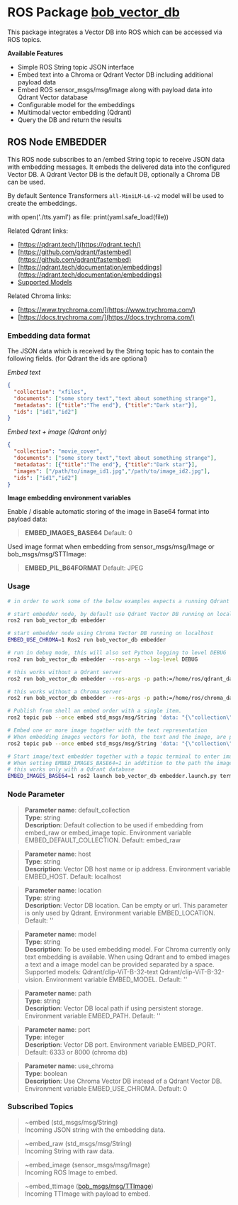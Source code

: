# ROS Package [bob_vector_db](https://github.com/bob-ros2/bob_vector_db)

This package integrates a Vector DB into ROS which can be accessed via ROS topics.

**Available Features**

* Simple ROS String topic JSON interface
* Embed text into a Chroma or Qdrant Vector DB including additional payload data
* Embed ROS sensor_msgs/msg/Image
 along with payload data into Qdrant Vector database
* Configurable model for the embeddings
* Multimodal vector embedding (Qdrant)
* Query the DB and return the results

## ROS Node EMBEDDER

This ROS node subscribes to an /embed String topic to receive JSON data with 
embedding messages. It embeds the delivered data into the configured Vector DB. 
A Qdrant Vector DB is the default DB, optionally a Chroma DB can be used.

By default Sentence Transformers `all-MiniLM-L6-v2` model will be used to 
create the embeddings.

with open('./tts.yaml') as file:
    print(yaml.safe_load(file))


Related Qdrant links:
- [https://qdrant.tech/](https://qdrant.tech/)
- [https://github.com/qdrant/fastembed](https://github.com/qdrant/fastembed)
- [https://qdrant.tech/documentation/embeddings](https://qdrant.tech/documentation/embeddings)
- [Supported Models](https://qdrant.github.io/fastembed/examples/Supported_Models/#supported-text-embedding-models)

Related Chroma links:
- [https://www.trychroma.com/](https://www.trychroma.com/)
- [https://docs.trychroma.com/](https://docs.trychroma.com/)

### Embedding data format

The JSON data which is received by the String topic has to contain the 
following fields. (for Qdrant the ids are optional) 

*Embed text*
```json
{
  "collection": "xfiles", 
  "documents": ["some story text","text about something strange"], 
  "metadatas": [{"title":"The end"}, {"title":"Dark star"}], 
  "ids": ["id1","id2"]
}
```

*Embed text + image (Qdrant only)*
```json
{
  "collection": "movie_cover", 
  "documents": ["some story text","text about something strange"], 
  "metadatas": [{"title":"The end"}, {"title":"Dark star"}], 
  "images": ["/path/to/image_id1.jpg","/path/to/image_id2.jpg"],
  "ids": ["id1","id2"]
}
```

**Image embedding environment variables**

Enable / disable automatic storing of the image in Base64 format into payload data:

>**EMBED_IMAGES_BASE64** Default: 0

Used image format when embedding from sensor_msgs/msg/Image or bob_msgs/msg/STTImage:

>**EMBED_PIL_B64FORMAT** Default: JPEG

### Usage
```bash
# in order to work some of the below examples expects a running Qdrant or Chroma Vector DB

# start embedder node, by default use Qdrant Vector DB running on localhost
ros2 run bob_vector_db embedder

# start embedder node using Chroma Vector DB running on localhost
EMBED_USE_CHROMA=1 Ros2 run bob_vector_db embedder

# run in debug mode, this will also set Python logging to level DEBUG
ros2 run bob_vector_db embedder --ros-args --log-level DEBUG

# this works without a Qdrant server
ros2 run bob_vector_db embedder --ros-args -p path:=/home/ros/qdrant_data

# this works without a Chroma server
ros2 run bob_vector_db embedder --ros-args -p path:=/home/ros/chroma_data -p use_chroma:=true

# Publish from shell an embed order with a single item.
ros2 topic pub --once embed std_msgs/msg/String 'data: "{\"collection\":\"xfiles\", \"documents\":[\"Bobs ROS nodes are a collection of NLP and LLM tools for ROS\"], \"metadatas\": [{\"author\":\"bob\"}], \"ids\":[\"id1\"]}"'

# Embed one or more image together with the text representation
# When embedding images vectors for both, the text and the image, are produced and stored into the Qdrant DB
ros2 topic pub --once embed std_msgs/msg/String 'data: "{\"collection\":\"image_data\", \"documents\":[\"An animal from the animal farm in pink\"], \"images\": [\"/home/ros/ros2_ws/img/images/piglet.jpg\"], \"metadatas\": [{\"author\":\"bob\"}]}"'

# Start image/text embedder together with a topic terminal to enter image embed messages manually
# When setting EMBED_IMAGES_BASE64=1 in addtition to the path the image is stored in BASE64 format into payload key `image_base64`
# this works only with a Qdrant database
EMBED_IMAGES_BASE64=1 ros2 launch bob_vector_db embedder.launch.py terminal:=true
```

### Node Parameter

> **Parameter name**: default_collection\
> **Type**: string\
> **Description**: Default collection to be used if embedding from embed_raw or embed_image topic. Environment variable EMBED_DEFAULT_COLLECTION. Default: embed_raw

> **Parameter name**: host\
> **Type**: string\
> **Description**: Vector DB host name or ip address. Environment variable EMBED_HOST. Default: localhost

> **Parameter name**: location\
> **Type**: string\
> **Description**: Vector DB location. Can be empty or url. This parameter is only used by Qdrant. Environment variable EMBED_LOCATION. Default: ''

> **Parameter name**: model\
> **Type**: string\
> **Description**: To be used embedding model. For Chroma currently only text embedding is available. When using Qdrant and to embed images a text and a image model can be provided separated by a space. Supported models: Qdrant/clip-ViT-B-32-text Qdrant/clip-ViT-B-32-vision. Environment variable EMBED_MODEL. Default: ''

> **Parameter name**: path\
> **Type**: string\
> **Description**: Vector DB local path if using persistent storage. Environment variable EMBED_PATH. Default: ''

> **Parameter name**: port\
> **Type**: integer\
> **Description**: Vector DB port. Environment variable EMBED_PORT. Default: 6333 or 8000 (chroma db)

> **Parameter name**: use_chroma\
> **Type**: boolean\
> **Description**: Use Chroma Vector DB instead of a Qdrant Vector DB. Environment variable EMBED_USE_CHROMA. Default: 0

### Subscribed Topics

> ~embed (std_msgs/msg/String)\
Incoming JSON string with the embedding data.

> ~embed_raw (std_msgs/msg/String)\
Incoming String with raw data.

> ~embed_image (sensor_msgs/msg/Image)\
Incoming ROS Image to embed.

> ~embed_ttimage ([bob_msgs/msg/TTImage](https://github.com/bob-ros2/bob_msgs/blob/main/msg/TTImage.msg))\
Incoming TTImage with payload to embed.
